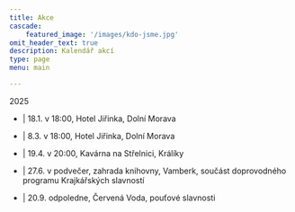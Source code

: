 ```yaml
---
title: Akce
cascade:
    featured_image: '/images/kdo-jsme.jpg'
omit_header_text: true
description: Kalendář akcí
type: page
menu: main

---
```


2025

- | 18.1. v 18:00, Hotel Jiřinka, Dolní Morava

- | 8.3.  v 18:00, Hotel Jiřinka, Dolní Morava

- | 19.4. v 20:00, Kavárna na Střelnici, Králíky

- | 27.6. v podvečer, zahrada knihovny, Vamberk, součást doprovodného programu Krajkářských slavností

- | 20.9. odpoledne, Červená Voda, pouťové slavnosti
